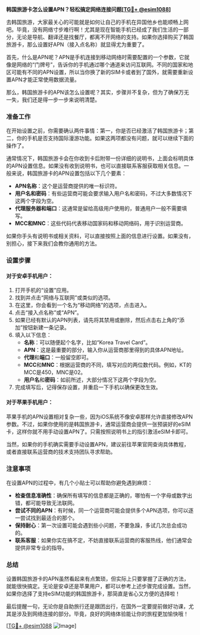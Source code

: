 **韩国旅游卡怎么设置APN？轻松搞定网络连接问题[[TG💪+ @esim1088](https://t.me/s/esim1088)]**

去韩国旅游，大家最关心的可能就是如何让自己的手机在异国他乡也能顺畅上网吧。毕竟，没有网络寸步难行啊！尤其是现在智能手机已经成了我们生活的一部分，无论是导航、翻译还是找餐厅，都离不开网络的支持。如果你选择购买了韩国旅游卡，那么设置好APN（接入点名称）就显得尤为重要了。

首先，什么是APN呢？APN是手机连接到移动网络时需要配置的一个参数，它就像是网络的“门牌号”，告诉你的手机通过哪个通道来访问互联网。不同的国家和地区可能有不同的APN设置，所以当你换了新的SIM卡或者到了国外，就需要重新设置APN才能正常使用数据流量。

那么，韩国旅游卡的APN该怎么设置呢？其实，步骤并不复杂，但为了确保万无一失，我们还是得一步一步来说明清楚。

### 准备工作

在开始设置之前，你需要确认两件事情：第一，你是否已经激活了韩国旅游卡；第二，你的手机是否支持国际漫游功能。如果这两项都没有问题，就可以继续下面的操作了。

通常情况下，韩国旅游卡会在你收到卡后附带一份详细的说明书，上面会标明具体的APN设置信息。如果没有收到说明书，也可以直接联系客服获取相关信息。一般来说，韩国旅游卡的APN设置包括以下几个要素：

- **APN名称**：这个是运营商提供的唯一标识符。
- **用户名和密码**：有些运营商可能会要求输入用户名和密码，不过大多数情况下这两个字段为空。
- **代理服务器和端口**：这通常是留给高级用户使用的，普通用户一般不需要填写。
- **MCC和MNC**：这些代码代表移动国家码和移动网络码，用于识别运营商。

如果你手头有说明书或相关资料，可以直接按照上面的信息进行设置。如果没有，别担心，接下来我们会教你通用的方法。

### 设置步骤

#### 对于安卓手机用户：

1. 打开手机的“设置”应用。
2. 找到并点击“网络与互联网”或类似的选项。
3. 在这里，你会看到一个名为“移动网络”的选项，点击进入。
4. 点击“接入点名称”或“APN”。
5. 如果已经有默认的APN列表，请先将其禁用或删除，然后点击右上角的“添加”按钮新建一条记录。
6. 填入以下信息：
   - **名称**：可以随便起个名字，比如“Korea Travel Card”。
   - **APN**：这是最重要的部分，输入你从运营商那里得到的具体APN地址。
   - **代理**和**端口**：一般留空即可。
   - **MCC**和**MNC**：根据运营商的不同，填写对应的两位数代码。例如，KT的MCC是450，MNC是02。
   - **用户名**和**密码**：如前所述，大部分情况下这两个字段为空。
7. 完成填写后，记得保存设置，并重启一下手机以确保更改生效。

#### 对于苹果手机用户：

苹果手机的APN设置相对复杂一些，因为iOS系统不像安卓那样允许直接修改APN参数。不过，如果你使用的是韩国旅游卡，通常运营商会提供一张预装好的eSIM卡，这样你就不用手动设置APN了。只需按照说明书上的指引激活eSIM卡即可。

当然，如果你的手机确实需要手动设置APN，建议前往苹果官网查询具体教程，或者直接联系运营商的技术支持团队寻求帮助。

### 注意事项

在设置APN的过程中，有几个小贴士可以帮助你避免遇到麻烦：

- **检查信息准确性**：确保所有填写的信息都是正确的，哪怕有一个字母或数字出错，都可能导致无法联网。
- **尝试不同的APN**：有时候，同一个运营商可能会提供多个APN选项，你可以逐一尝试找到最适合的那个。
- **保持耐心**：第一次设置可能会遇到些小问题，不要急躁，多试几次总会成功的。
- **联系客服**：如果你实在搞不定，不妨直接联系运营商的客服热线，他们通常会提供非常专业的指导。

### 总结

设置韩国旅游卡的APN虽然看起来有点繁琐，但实际上只要掌握了正确的方法，就能很快搞定。无论是安卓还是苹果用户，都可以参考上述步骤完成设置。当然，如果你选择了支持eSIM功能的韩国旅游卡，那简直是省心又方便的选择啦！

最后提醒一句，无论你是自助旅行还是跟团出行，在国外一定要提前做好功课，尤其是涉及到网络连接的部分。毕竟，良好的网络体验能让你的旅程更加愉快哦！

[[TG💪+ @esim1088](https://t.me/s/esim1088) ![Image](https://i.postimg.cc/4NQfJmqS/Snipaste-2025-05-13-00-14-12.png)]